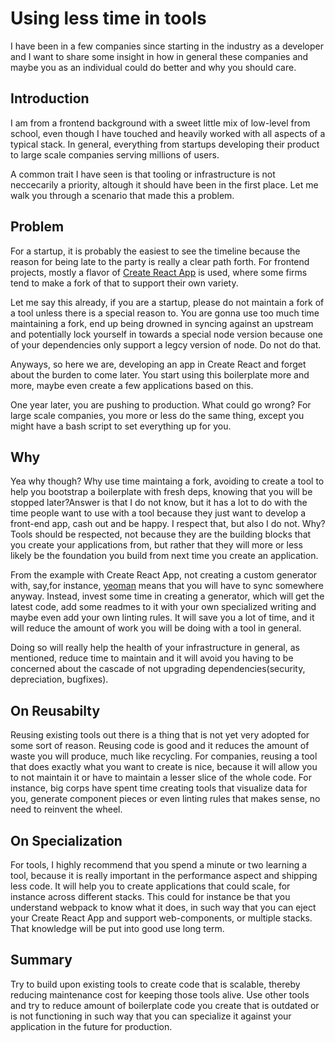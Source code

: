 # Using less time in tools

I have been in a few companies since starting in the industry as a developer and I want to share some insight in how in general these companies and maybe you as an individual could do better and why you should care.

## Introduction

I am from a frontend background with a sweet little mix of low-level from school, even though I have touched and heavily worked with all aspects of a typical stack. In general, everything from startups developing their product to large scale companies serving millions of users.

A common trait I have seen is that tooling or infrastructure is not neccecarily a priority, altough it should have been in the first place. Let me walk you through a scenario that made this a problem.

## Problem

For a startup, it is probably the easiest to see the timeline because the reason for being late to the party is really a clear path forth. For frontend projects, mostly a flavor of [Create React App](https://github.com/facebook/create-react-app) is used, where some firms tend to make a fork of that to support their own variety. 

Let me say this already, if you are a startup, please do not maintain a fork of a tool unless there is a special reason to. You are gonna use too much time maintaining a fork, end up being drowned in syncing against an upstream and potentially lock yourself in towards a special node version because one of your dependencies only support a legcy version of node. Do not do that. 

Anyways, so here we are, developing an app in Create React and forget about the burden to come later. You start using this boilerplate more and more, maybe even create a few applications based on this. 

One year later, you are pushing to production. What could go wrong? For large scale companies, you more or less do the same thing, except you might have a bash script to set everything up for you.

## Why

Yea why though? Why use time maintaing a fork, avoiding to create a tool to help you bootstrap a boilerplate with fresh deps, knowing that you will be stopped later?Answer is that I do not know, but it has a lot to do with the time people want to use with a tool because they just want to develop a front-end app, cash out and be happy. I respect that, but also I do not. Why? Tools should be respected, not because they are the building blocks that you create your applications from, but rather that they will more or less likely be the foundation you build from next time you create an application. 

From the example with Create React App, not creating a custom generator with, say,for instance, [yeoman](https://yeoman.io/) means that you will have to sync somewhere anyway. Instead, invest some time in creating a generator, which will get the latest code, add some readmes to it with your own specialized writing and maybe even add your own linting rules. It will save you a lot of time, and it will reduce the amount of work you will be doing with a tool in general.

Doing so will really help the health of your infrastructure in general, as mentioned, reduce time to maintain and it will avoid you having to be concerned about the cascade of not upgrading dependencies(security, depreciation, bugfixes).

## On Reusabilty

Reusing existing tools out there is a thing that is not yet very adopted for some sort of reason. Reusing code is good and it reduces the amount of waste you will produce, much like recycling. For companies, reusing a tool that does exactly what you want to create is nice, because it will allow you to not maintain it or have to maintain a lesser slice of the whole code. For instance, big corps have spent time creating tools that visualize data for you, generate component pieces or even linting rules that makes sense, no need to reinvent the wheel.


## On Specialization

For tools, I highly recommend that you spend a minute or two learning a tool, because it is really important in the performance aspect and shipping less code. It will help you to create applications that could scale, for instance across different stacks. This could for instance be that you understand webpack to know what it does, in such way that you can eject your Create React App and support web-components, or multiple stacks. That knowledge will be put into good use long term.

## Summary

Try to build upon existing tools to create code that is scalable, thereby reducing maintenance cost for keeping those tools alive. Use other tools and try to reduce amount of boilerplate code you create that is outdated or is not functioning in such way that you can specialize it against your application in the future for production.